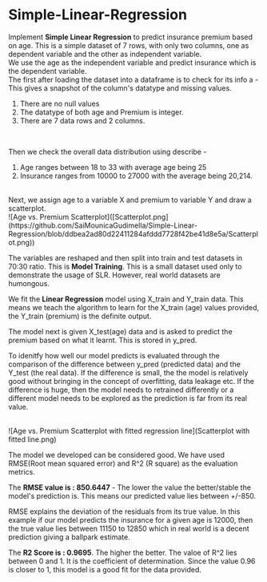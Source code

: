 # Simple-Linear-Regression
Implement <b>Simple Linear Regression</b> to predict insurance premium based on age.
This is a simple dataset of 7 rows, with only two columns, one as dependent variable and the other as independent variable.
<br />
We use the age as the independent variable and predict insurance which is the dependent variable.
<br />
The first after loading the dataset into a dataframe is to check for its info a - This gives a snapshot of the column's datatype and missing values. 
  1) There are no null values
  2) The datatype of both age and Premium is integer.
  3) There are 7 data rows and 2 columns.
<br />

Then we check the overall data distribution using describe - 
  1) Age ranges between 18 to 33 with average age being 25
  2) Insurance ranges from 10000 to 27000 with the average being 20,214.
<br />
Next, we assign age to a variable X and premium to variable Y and draw a scatterplot.
<br />
![Age vs. Premium Scatterplot]([Scatterplot.png](https://github.com/SaiMounicaGudimella/Simple-Linear-Regression/blob/ddbea2ad80d22411284afddd7728f42be41d8e5a/Scatterplot.png))
<br />

The variables are reshaped and then split into train and test datasets in 70:30 ratio. This is <b>Model Training</b>. This is a small dataset used only to demonstrate the usage of SLR. However, real world datasets are humongous.
<br />

We fit the <b>Linear Regression</b> model using X_train and Y_train data. This means we teach the algorithm to learn for the X_train (age) values provided, the Y_train (premium) is the definite output.
<br />

The model next is given X_test(age) data and is asked to predict the premium based on what it learnt. This is stored in y_pred.
<br />

To idenitfy how well our model predicts is evaluated through the comparison of the difference between y_pred (predicted data) and the Y_test (the real data). If the difference is small, the the model is relatively good without bringing in the concept of overfitting, data leakage etc. If the difference is huge, then the model needs to retrained differently or a different model needs to be explored as the prediction is far from its real value.
<br />

<br />
![Age vs. Premium Scatterplot with fitted regression line](Scatterplot with fitted line.png)
<br />

The model we developed can be considered good. We have used RMSE(Root mean squared error) and R^2 (R square) as the evaluation metrics.
<br />

The <b>RMSE value is : 850.6447</b> -  The lower the value the better/stable the model's prediction is. This means our predicted value lies between +/-850. 
<br />

RMSE explains the deviation of the residuals from its true value. In this example if our model predicts the insurance for a given age is 12000, then the true value lies between 11150 to 12850 which in real world is a decent prediction giving a ballpark estimate.
<br />

The <b>R2 Score is : 0.9695</b>. The higher the better. The valoe of R^2 lies between 0 and 1. It is the coefficient of determination. Since the value 0.96 is closer to 1, this model is a good fit for the data provided.






